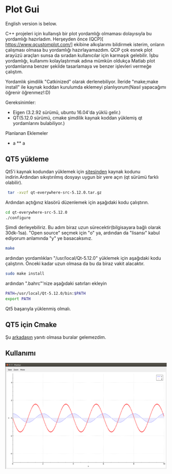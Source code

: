 # Plot Gui
English version is below.

C++ projeleri için kullanışlı bir plot yordamlığı olmaması dolayısıyla bu yordamlığı hazırladım. Herşeyden önce (QCP)[
https://www.qcustomplot.com/] ekibine alkışlarımı bildirmek isterim, onların çalışması olmasa bu yordamlığı hazırlayamazdım. QCP çok esnek plot arayüzü araçları sunsa da sıradan kullanıcılar için karmaşık gelebilir. İşbu yordamlığı, kullanımı kolaylaştırmak adına mümkün oldukça Matlab plot yordamlarına benzer şekilde tasarlamaya ve benzer işlevleri vermeğe çalıştım. 

Yordamlık şimdilik "Catkinized" olarak derlenebiliyor. İleride "make;make install" ile kaynak koddan kurulumda eklemeyi planlıyorum(Nasıl yapacağımı öğrenir öğrenmez!:D)


Gereksinimler:
* Eigen (3.2.92 sürümü, ubuntu 16.04'da yüklü gelir.)
* QT(5.12.0 sürümü, cmake şimdilik kaynak koddan yüklemiş qt yordamlarını bulabiliyor.)


Planlanan Eklemeler
* a
** a

## QT5 yükleme
Qt5'i kaynak kodundan yüklemek için [sitesinden](https://www.qt.io/download) kaynak kodunu indirin.Ardından sıkıştırılmış dosyayı uygun bir yere açın (qt sürümü farklı olabilir).
```bash
 tar -xvzf qt-everywhere-src-5.12.0.tar.gz
```
Ardından açtığınız klasörü düzenlemek için aşağıdaki kodu çalıştırın.
```bash
cd qt-everywhere-src-5.12.0
./configure
```
Şimdi derleyebiliriz. Bu adım biraz uzun sürecektir(bilgisayara bağlı olarak 30dk-1sa). "Open source" seçmek için "o" ya, ardından da "lisansı" kabul ediyorum anlamında "y" ye basacaksınız.
```bash
make
```
ardından yordamlıkları "/usr/local/Qt-5.12.0" yüklemek için aşağıdaki kodu çalıştırın. Önceki kadar uzun olmasa da bu da biraz vakit alacaktır.
```bash
sudo make install
```

ardından ".bahrc"'nize aşağıdaki satırları ekleyin

``` bash
PATH=/usr/local/Qt-5.12.0/bin:$PATH
export PATH
```

Qt5 başarıyla yüklenmiş olmalı. 
## QT5 için Cmake

Şu [arkadaşın](https://stackoverflow.com/questions/47471629/fail-to-use-q-object-macro-in-cmake-project`) yanıtı olmasa buralar gelemezdim.

## Kullanımı

![örnek](https://github.com/MEfeTiryaki/plotgui/blob/master/resource/plot_example.png)
